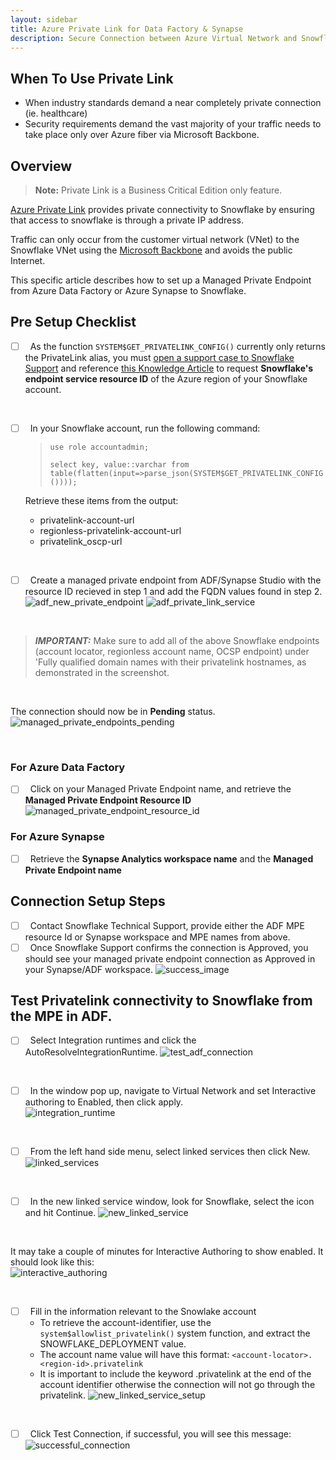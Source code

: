 ```yaml
---
layout: sidebar
title: Azure Private Link for Data Factory & Synapse 
description: Secure Connection between Azure Virtual Network and Snowflake VNet in Azure, specifically for Data Factory and Synapse.
---
```


## When To Use Private Link
- When industry standards demand a near completely private connection (ie. healthcare)
- Security requirements demand the vast majority of your traffic needs to take place only over Azure fiber via Microsoft Backbone.

## Overview
> **Note:** Private Link is a Business Critical Edition only feature.

[Azure Private Link](https://learn.microsoft.com/en-us/azure/private-link/private-link-overview) provides private connectivity to Snowflake by ensuring that access to snowflake is through a private IP address.

Traffic can only occur from the customer virtual network (VNet) to the Snowflake VNet using the [Microsoft Backbone](https://learn.microsoft.com/en-us/azure/networking/microsoft-global-network) and avoids the public Internet.

This specific article describes how to set up a Managed Private Endpoint from Azure Data Factory or Azure Synapse to Snowflake.

## Pre Setup Checklist
- [ ] &nbsp; As the function `SYSTEM$GET_PRIVATELINK_CONFIG()` currently only returns the PrivateLink alias, you must [open a support case to Snowflake Support](https://community.snowflake.com/s/article/How-To-Submit-a-Support-Case-in-Snowflake-Lodge) and reference [this Knowledge Article](https://community.snowflake.com/s/article/How-to-set-up-a-managed-private-endpoint-from-Azure-Data-Factory-or-Synapse-to-Snowflake) to request **Snowflake's endpoint service resource ID** of the Azure region of your Snowflake account.

<br>

- [ ] &nbsp; In your Snowflake account, run the following command:
    > `use role accountadmin;  `  
    >  
    > `select key, value::varchar from table(flatten(input=>parse_json(SYSTEM$GET_PRIVATELINK_CONFIG())));`

    Retrieve these items from the output:
    - privatelink-account-url
    - regionless-privatelink-account-url
    - privatelink_oscp-url

<br>

- [ ] &nbsp; Create a managed private endpoint from ADF/Synapse Studio with the resource ID recieved in step 1 and add the FQDN values found in step 2.
    ![adf_new_private_endpoint](/media/azure/private-link/adf_new_private_endpoint.png)
    ![adf_private_link_service](/media/azure/private-link/adf_private_link_service.jpeg)

<br>

> **_IMPORTANT:_** Make sure to add all of the above Snowflake endpoints (account locator, regionless account name, OCSP endpoint) under 'Fully qualified domain names with their privatelink hostnames, as demonstrated in the screenshot.

<br>

The connection should now be in **Pending** status.
![managed_private_endpoints_pending](/media/azure/private-link/managed_private_endpoints_pending.jpeg)

<br>

### For Azure Data Factory
- [ ] &nbsp; Click on your Managed Private Endpoint name, and retrieve the **Managed Private Endpoint Resource ID**
    ![managed_private_endpoint_resource_id](/media/azure/private-link/adf_managed_private_endpoint.jpeg)

### For Azure Synapse
- [ ] &nbsp; Retrieve the **Synapse Analytics workspace name** and the **Managed Private Endpoint name**

## Connection Setup Steps
- [ ] &nbsp; Contact Snowflake Technical Support, provide either the ADF MPE resource Id or Synapse workspace and MPE names from above.
- [ ] &nbsp; Once Snowflake Support confirms the connection is Approved,  you should see your managed private endpoint connection as Approved in your Synapse/ADF workspace.
    ![success_image](/media/azure/private-link/success_manage_private_endpoints.jpeg)
## Test Privatelink connectivity to Snowflake from the MPE in ADF.
    
- [ ] &nbsp; Select Integration runtimes and click the AutoResolveIntegrationRuntime.
  ![test_adf_connection](/media/azure/private-link/test_adf_connection.jpeg)

<br>

- [ ] &nbsp; In the window pop up, navigate to Virtual Network and set Interactive authoring to Enabled, then click apply.<br>
![integration_runtime](/media/azure/private-link/integration_runtime.jpeg)

<br>

- [ ] &nbsp; From the left hand side menu, select linked services then click New.
![linked_services](/media/azure/private-link/linked_services.jpeg)

<br>

- [ ] &nbsp; In the new linked service window, look for Snowflake, select the icon and hit Continue.
![new_linked_service](/media/azure/private-link/new_linked_service.jpeg)

<br>

It may take a couple of minutes for Interactive Authoring to show enabled. It should look like this:
<br>
![interactive_authoring](/media/azure/private-link/interactive_authoring.jpeg)

<br>

- [ ] &nbsp; Fill in the information relevant to the Snowlake account
    - To retrieve the account-identifier, use the `system$allowlist_privatelink()` system function, and extract the SNOWFLAKE_DEPLOYMENT value.
    - The account name value will have this format: `<account-locator>.<region-id>.privatelink`
    - It is important to include the keyword .privatelink at the end of the account identifier otherwise the connection will not go through the privatelink.
    ![new_linked_service_setup](/media/azure/private-link/new_linked_service_setup.jpeg)

<br>

- [ ] &nbsp; Click Test Connection, if successful, you will see this message:
    ![successful_connection](/media/azure/private-link/successful_connection.jpeg)


